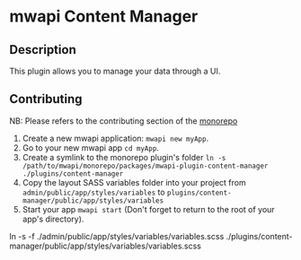 # mwapi Content Manager

## Description

This plugin allows you to manage your data through a UI.

## Contributing

NB: Please refers to the contributing section of the [monorepo](https://github.com/mwapi/mwapi)

1. Create a new mwapi application: `mwapi new myApp`.
2. Go to your new mwapi app `cd myApp`.
3. Create a symlink to the monorepo plugin's folder `ln -s /path/to/mwapi/monorepo/packages/mwapi-plugin-content-manager ./plugins/content-manager`
3. Copy the layout SASS variables folder into your project from `admin/public/app/styles/variables` to `plugins/content-manager/public/app/styles/variables`
4. Start your app `mwapi start` (Don't forget to return to the root of your app's directory).


ln -s -f ./admin/public/app/styles/variables/variables.scss ./plugins/content-manager/public/app/styles/variables/variables.scss
